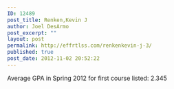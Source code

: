 ```yaml
---
ID: 12489
post_title: Renken,Kevin J
author: Joel DesArmo
post_excerpt: ""
layout: post
permalink: http://effrtlss.com/renkenkevin-j-3/
published: true
post_date: 2012-11-02 20:52:22
---
```

<p>Average GPA in Spring 2012 for first course listed: 2.345</p>